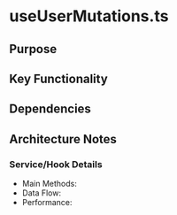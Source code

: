 # useUserMutations.ts

## Purpose

## Key Functionality

## Dependencies

## Architecture Notes

### Service/Hook Details
- Main Methods: 
- Data Flow: 
- Performance: 
